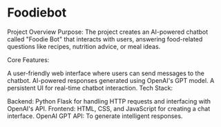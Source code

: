 # Foodiebot
Project Overview
Purpose:
The project creates an AI-powered chatbot called "Foodie Bot" that interacts with users, answering food-related questions like recipes, nutrition advice, or meal ideas.

Core Features:

A user-friendly web interface where users can send messages to the chatbot.
AI-powered responses generated using OpenAI's GPT model.
A persistent UI for real-time chatbot interaction.
Tech Stack:

Backend: Python Flask for handling HTTP requests and interfacing with OpenAI's API.
Frontend: HTML, CSS, and JavaScript for creating a chat interface.
OpenAI GPT API: To generate intelligent responses.
